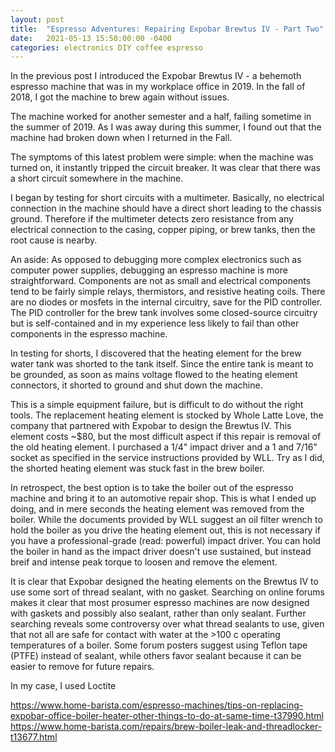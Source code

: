 ```yaml
---
layout: post
title:  "Espresso Adventures: Repairing Expobar Brewtus IV - Part Two"
date:   2021-05-13 15:50:00:00 -0400
categories: electronics DIY coffee espresso
---
```


In the previous post I introduced the Expobar Brewtus IV - a behemoth 
espresso machine that was in my workplace office in 2019. 
In the fall of 2018, I got the machine to brew again without issues.

The machine worked for another semester and a half, failing sometime 
in the summer of 2019.
As I was away during this summer, I found out that the machine 
had broken down when I returned in the Fall. 

The symptoms of this latest problem were simple:
when the machine was turned on, it instantly tripped the 
circuit breaker. 
It was clear that there was a short circuit somewhere in 
the machine.

I began by testing for short circuits with a multimeter.
Basically, no electrical connection in the machine should 
have a direct short leading to the chassis ground.
Therefore if the multimeter detects zero resistance from any 
electrical connection to the casing, copper piping, or brew tanks,
then the root cause is nearby.

An aside: As opposed to debugging more complex electronics such as 
computer power supplies, debugging an espresso machine is 
more straightforward.
Components are not as small and electrical components 
tend to be fairly simple relays, thermistors, and resistive 
heating coils. 
There are no diodes or mosfets in the internal circuitry, save for 
the PID controller.
The PID controller for the brew tank 
involves some closed-source circuitry but is self-contained 
and in my experience less likely to fail than other components 
in the espresso machine.

In testing for shorts, I discovered that the heating element for the 
brew water tank was shorted to the tank itself. 
Since the entire tank is meant to be grounded, as soon 
as mains voltage flowed to the heating element connectors, 
it shorted to ground and shut down the machine.

This is a simple equipment failure, but is difficult to do without 
the right tools. 
The replacement heating element is stocked by Whole Latte Love,
the company that partnered with Expobar to design the Brewtus IV.
This element costs ~$80, but the most difficult aspect if this repair 
is removal of the old heating element.
I purchased a 1/4" impact driver and a 1 and 7/16" socket as 
specified in the service instructions provided by WLL.
Try as I did, the shorted heating element was stuck fast in the 
brew boiler.

In retrospect, the best option is to take the boiler out 
of the espresso machine and bring it to an automotive repair
shop.
This is what I ended up doing, and in mere seconds the heating 
element was removed from the boiler.
While the documents provided by WLL suggest an oil filter 
wrench to hold the boiler as you drive the heating element 
out, this is not necessary if you have a professional-grade 
(read: powerful) impact driver. 
You can hold the boiler in hand as the impact driver doesn't 
use sustained, but instead breif and intense peak torque 
to loosen and remove the element.

It is clear that Expobar designed the heating elements 
on the Brewtus IV to use some sort of thread sealant, 
with no gasket.
Searching on online forums makes it clear that 
most prosumer espresso machines are now designed 
with gaskets and possibly also sealant, rather than only sealant.
Further searching reveals some controversy over what 
thread sealants to use, given that not all are safe for 
contact with water at the >100 c operating temperatures of 
a boiler.
Some forum posters suggest using Teflon tape (PTFE) instead 
of sealant, while others favor sealant because it can be easier
to remove for future repairs.

In my case, I used Loctite 





https://www.home-barista.com/espresso-machines/tips-on-replacing-expobar-office-boiler-heater-other-things-to-do-at-same-time-t37990.html
https://www.home-barista.com/repairs/brew-boiler-leak-and-threadlocker-t13677.html
